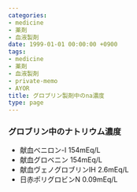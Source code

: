 ```yaml
---
categories:
- medicine
- 薬剤
- 血液製剤
date: 1999-01-01 00:00:00 +0900
tags:
- medicine
- 薬剤
- 血液製剤
- private-memo
- AYOR
title: グロブリン製剤中のna濃度
type: page
---
```


### グロブリン中のナトリウム濃度

- 献血べニロン-I 154mEq/L
- 献血グロベニン 154mEq/L
- 献血ヴェノグロブリンIH 2.6mEq/L
- 日赤ポリグロビンN 0.09mEq/L
